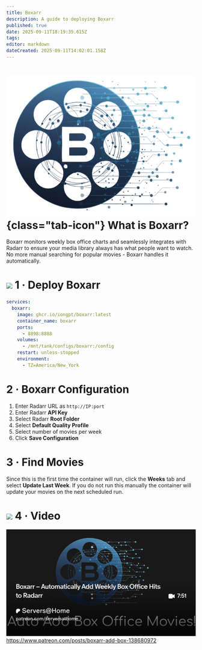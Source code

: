 ```yaml
---
title: Boxarr
description: A guide to deploying Boxarr
published: true
date: 2025-09-11T18:19:35.615Z
tags: 
editor: markdown
dateCreated: 2025-09-11T14:02:01.158Z
---
```


# ![](/boxarr.png){class="tab-icon"} What is Boxarr?

Boxarr monitors weekly box office charts and seamlessly integrates with Radarr to ensure your media library always has what people want to watch. No more manual searching for popular movies - Boxarr handles it automatically.

# <img src="/docker.png" class="tab-icon"> 1 · Deploy Boxarr
```yaml
services:
  boxarr:
    image: ghcr.io/iongpt/boxarr:latest
    container_name: boxarr
    ports:
      - 8898:8888
    volumes:
      - /mnt/tank/configs/boxarr:/config
    restart: unless-stopped
    environment:
      - TZ=America/New_York
```

# 2 · Boxarr Configuration
1. Enter Radarr URL as `http://IP:port`
1. Enter Radarr **API Key**
1. Select Radarr **Root Folder**
1. Select **Default Quality Profile**
1. Select number of movies per week
1. Click **Save Configuration**

# 3 · Find Movies

Since this is the first time the container will run, click the **Weeks** tab and select **Update Last Week**. If you do not run this manually the container will update your movies on the next scheduled run.

# <img src="/patreon-light.png" class="tab-icon"> 4 · Video
![](/2025-09-11-boxarr--automatically-add-weekl-promo-card.png)https://www.patreon.com/posts/boxarr-add-box-138680972